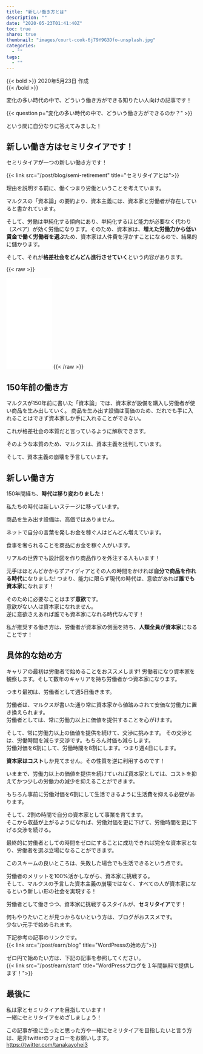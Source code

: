 ```yaml
---
title: "新しい働き方とは"
description: ""
date: "2020-05-23T01:41:40Z"
toc: true
share: true
thumbnail: "images/court-cook-6j79Y9G3Dfo-unsplash.jpg"
categories:
  - ""
tags:
  - ""
---
```


{{< bold >}}
2020年5月23日 作成  
{{< /bold >}}

変化の多い時代の中で、どういう働き方ができる知りたい人向けの記事です！

<!--more-->

{{< question p="変化の多い時代の中で、どういう働き方ができるのか？" >}}

という問に自分なりに答えてみました！

## 新しい働き方はセミリタイアです！

セミリタイアが一つの新しい働き方です！

{{< link src="/post/blog/semi-retirement" title="セミリタイアとは">}}


理由を説明する前に、働くつまり労働ということを考えています。  

マルクスの「資本論」の要約より、資本主義には、資本家と労働者が存在していると書かれています。

そして、労働は単純化する傾向にあり、単純化するほど能力が必要なく代わり（スペア）が効く労働になります。そのため、資本家は、**増えた労働力から低い賃金で働く労働者を選ぶ**ため、資本家は人件費を浮かすことになるので、結果的に儲かります。

そして、それが**格差社会をどんどん進行させていく**という内容があります。

{{< raw >}}
<iframe style="width:120px;height:240px;" marginwidth="0" marginheight="0" scrolling="no" frameborder="0" src="//rcm-fe.amazon-adsystem.com/e/cm?lt1=_blank&bc1=000000&IS2=1&bg1=FFFFFF&fc1=000000&lc1=0000FF&t=beauplace-22&language=ja_JP&o=9&p=8&l=as4&m=amazon&f=ifr&ref=as_ss_li_til&asins=B00MEGHQTQ&linkId=82633302ac2249fe3dfa3d47301a2a56"></iframe>
{{< /raw >}}


## 150年前の働き方

マルクスが150年前に書いた「資本論」では、資本家が設備を購入し労働者が使い商品を生み出していく。
商品を生み出す設備は高価のため、だれでも手に入れることはできず資本家しか手に入れることができない。  

これが格差社会の本質だと言っているように解釈できます。  

そのような本質のため、マルクスは、資本主義を批判しています。  

そして、資本主義の崩壊を予言しています。  

## 新しい働き方

150年間経ち、**時代は移り変わりました**！  

私たちの時代は新しいステージに移っています。　　

商品を生み出す設備は、高価ではありません。  

ネットで自分の言葉を発しお金を稼ぐ人はどんどん増えています。 

食事を奢られることを商品にお金を稼ぐ人がいます。  

リアルの世界でも設計図を作り商品作りを外注する人もいます！

元手はほとんどかからずアイディアとその人の時間をかければ**自分で商品を作れる時代**になりました!
つまり、能力に限らず現代の時代は、意欲があれば**誰でも資本家**になれます！

そのために必要なことはまず**意欲**です。  
意欲がない人は資本家になれません。  
逆に意欲さえあれば誰でも資本家になれる時代なんです！

私が推奨する働き方は、労働者が資本家の側面を持ち、**人類全員が資本家**になることです！  

## 具体的な始め方

キャリアの最初は労働者で始めることをおススメします!
労働者になり資本家を観察します。そして数年のキャリアを持ち労働者かつ資本家になります。  

つまり最初は、労働者として週5日働きます。  

労働者は、マルクスが書いた通り常に資本家から値踏みされて安価な労働力に置き換えられます。  
労働者としては、常に労働力以上に価値を提供することを心がけます。  

そして、常に労働力以上の価値を提供を続けて、交渉に挑みます。
その交渉とは、労働時間を減らす交渉です。もちろん対価も減らします。  
労働対価を6割にして、労働時間を8割にします。つまり週4日にします。  

**資本家はコスト**しか見てません。その性質を逆に利用するのです！

いままで、労働力以上の価値を提供を続けていれば資本家としては、コストを抑えてかつ少しの労働力の減少を抑えることができます。

もちろん事前に労働対価を6割にして生活できるように生活費を抑える必要があります。  

そして、2割の時間で自分の資本家として事業を育てます。  
そこから収益が上がるようになれば、労働対価を更に下げて、労働時間を更に下げる交渉を続ける。  

最終的に労働者としての時間をゼロにすることに成功できれば完全な資本家となり、労働者を選ぶ立場になることができます。  

このスキームの良いところは、失敗した場合でも生活できるという点です。  

労働者のメリットを100%活かしながら、資本家に挑戦する。  
そして、マルクスの予言した資本主義の崩壊ではなく、すべての人が資本家になるという新しい形の社会を実現する！  

労働者として働きつつ、資本家に挑戦するスタイルが、**セミリタイア**です！

何もやりたいことが見つからないという方は、ブログがおススメです。  
少ない元手で始められます。

下記参考の記事のリンクです。  
{{< link src="/post/earn/blog" title="WordPressの始め方">}}

ゼロ円で始めたい方は、下記の記事を参照してください。  
{{< link src="/post/earn/start" title="WordPressブログを１年間無料で提供します！">}}


  

## 最後に

私は家とセミリタイアを目指しています！  
一緒にセミリタイアをめざしましょう！

この記事が役に立ったと思った方や一緒にセミリタイアを目指したいと言う方は、是非twitterのフォローをお願いします。  
https://twitter.com/tanakayohei3











